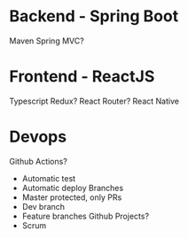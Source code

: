 # Backend - Spring Boot
Maven
Spring MVC?


# Frontend - ReactJS
Typescript
Redux? React Router?
React Native

# Devops
Github Actions?
- Automatic test
- Automatic deploy
Branches
- Master protected, only PRs
- Dev branch
- Feature branches
Github Projects?
- Scrum
